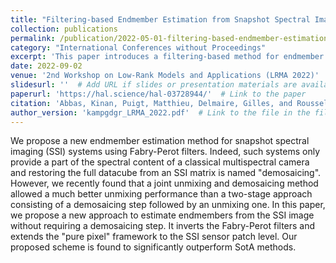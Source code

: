 ```yaml
---
title: "Filtering-based Endmember Estimation from Snapshot Spectral Images"
collection: publications
permalink: /publication/2022-05-01-filtering-based-endmember-estimation-from-snapshot-spectral-images
category: "International Conferences without Proceedings"
excerpt: 'This paper introduces a filtering-based method for endmember estimation in snapshot spectral imaging, highlighting advancements in image processing techniques.'
date: 2022-09-02
venue: '2nd Workshop on Low-Rank Models and Applications (LRMA 2022)'
slidesurl: ''  # Add URL if slides or presentation materials are available
paperurl: 'https://hal.science/hal-03728944/'  # Link to the paper
citation: 'Abbas, Kinan, Puigt, Matthieu, Delmaire, Gilles, and Roussel, Gilles. (2022). &quot;Filtering-based endmember estimation from snapshot spectral images.&quot; In <i>2nd Workshop on Low-Rank Models and Applications (LRMA 2022)</i>.'
author_version: 'kampgdgr_LRMA_2022.pdf'  # Link to the file in the files folder
---
```

We propose a new endmember estimation method for snapshot spectral imaging (SSI) systems using Fabry-Perot filters. Indeed, such systems only provide a part of the spectral content of a classical multispectral camera and restoring the full datacube from an SSI matrix is named "demosaicing". However, we recently found that a joint unmixing and demosaicing method allowed a much better unmixing performance than a two-stage approach consisting of a demosaicing step followed by an unmixing one. In this paper, we propose a new approach to estimate endmembers from the SSI image without requiring a demosaicing step. It inverts the Fabry-Perot filters and extends the "pure pixel" framework to the SSI sensor patch level. Our proposed scheme is found to significantly outperform SotA methods.